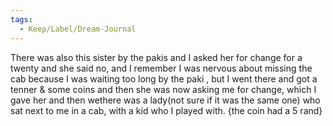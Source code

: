 ```yaml
---
tags:
  - Keep/Label/Dream-Journal
---
```


There was also this sister by the pakis and I asked her for change for a twenty and she said no, and I remember I was nervous about missing the cab because I was waiting too long by the paki , but I went there and got a tenner & some coins and then she was now asking me for change, which I gave her and then wethere was a lady(not sure if it was the same one) who sat next to me in a cab, with a kid who I played with. {the coin had a 5 rand} 